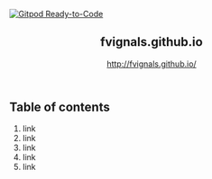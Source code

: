[![Gitpod Ready-to-Code](https://img.shields.io/badge/Gitpod-Ready--to--Code-blue?logo=gitpod)](https://gitpod.io/#https://github.com/fvignals/fvignals.github.io) 

<article>
	<header>
		<h1>fvignals.github.io</h1>
		<p><a href="http://fvignals.github.io/">http://fvignals.github.io/</a></p>
	</header>
	<section id="s1">
		<h2>Table of contents</h2>
		<ol>
			<li>link</li>
			<li>link</li>
			<li>link</li>
			<li>link</li>
			<li>link</li>
		</ol>
	</section>
</article>
